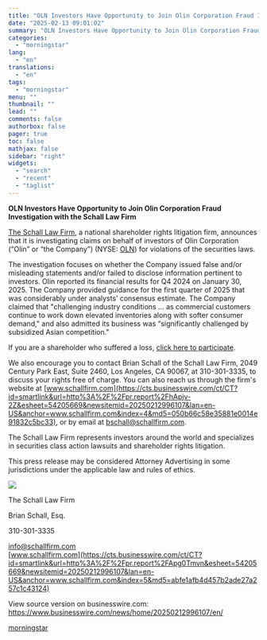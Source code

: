 ```yaml
---
title: "OLN Investors Have Opportunity to Join Olin Corporation Fraud Investigation with the Schall Law Firm"
date: "2025-02-13 09:01:02"
summary: "OLN Investors Have Opportunity to Join Olin Corporation Fraud Investigation with the Schall Law Firm The Schall Law Firm, a national shareholder rights litigation firm, announces that it is investigating claims on behalf of investors of Olin Corporation (“Olin” or “the Company”) (NYSE: OLN) for violations of the securities laws...."
categories:
  - "morningstar"
lang:
  - "en"
translations:
  - "en"
tags:
  - "morningstar"
menu: ""
thumbnail: ""
lead: ""
comments: false
authorbox: false
pager: true
toc: false
mathjax: false
sidebar: "right"
widgets:
  - "search"
  - "recent"
  - "taglist"
---
```


**OLN Investors Have Opportunity to Join Olin Corporation Fraud Investigation with the Schall Law Firm**

[The Schall Law Firm](https://cts.businesswire.com/ct/CT?id=smartlink&url=https%3A%2F%2Fschallfirm.com%2F&esheet=54205669&newsitemid=20250212996107&lan=en-US&anchor=The+Schall+Law+Firm&index=1&md5=5bcc07a8fddcc4de7cd960d6ca06df84), a national shareholder rights litigation firm, announces that it is investigating claims on behalf of investors of Olin Corporation (“Olin” or “the Company”) (NYSE: [OLN](https://cts.businesswire.com/ct/CT?id=smartlink&url=https%3A%2F%2Ffinance.yahoo.com%2Fquote%2FOLN&esheet=54205669&newsitemid=20250212996107&lan=en-US&anchor=OLN&index=2&md5=dc6eb2c08dba9b40b38f4c949caf95d5)) for violations of the securities laws.

The investigation focuses on whether the Company issued false and/or misleading statements and/or failed to disclose information pertinent to investors. Olin reported its financial results for Q4 2024 on January 30, 2025. The Company provided guidance for the first quarter of 2025 that was considerably under analysts’ consensus estimate. The Company claimed that "challenging industry conditions … as commercial customers continue to work down elevated inventories along with softer consumer demand," and also admitted its business was “significantly challenged by subsidized Asian competition."

If you are a shareholder who suffered a loss, [click here to participate](https://cts.businesswire.com/ct/CT?id=smartlink&url=https%3A%2F%2Fschallfirm.com%2Fcases%2Folin-corporation%2F%23case-form&esheet=54205669&newsitemid=20250212996107&lan=en-US&anchor=click+here+to+participate&index=3&md5=9992632abfb1b8cdc10ec56fc9432cc8).

We also encourage you to contact Brian Schall of the Schall Law Firm, 2049 Century Park East, Suite 2460, Los Angeles, CA 90067, at 310-301-3335, to discuss your rights free of charge. You can also reach us through the firm's website at [www.schallfirm.com](https://cts.businesswire.com/ct/CT?id=smartlink&url=http%3A%2F%2Fpr.report%2FhApjv-2Z&esheet=54205669&newsitemid=20250212996107&lan=en-US&anchor=www.schallfirm.com&index=4&md5=050b66c58e35881e0014e91832c5bc33), or by email at [bschall@schallfirm.com](mailto:bschall@schallfirm.com).

The Schall Law Firm represents investors around the world and specializes in securities class action lawsuits and shareholder rights litigation.

This press release may be considered Attorney Advertising in some jurisdictions under the applicable law and rules of ethics.

 ![](https://cts.businesswire.com/ct/CT?id=bwnews&sty=20250212996107r1&sid=mstr3&distro=nx&lang=en)

The Schall Law Firm
  
Brian Schall, Esq.
  
310-301-3335
  
[info@schallfirm.com](mailto:info@schallfirm.com)  
[www.schallfirm.com](https://cts.businesswire.com/ct/CT?id=smartlink&url=http%3A%2F%2Fpr.report%2FApg0Tmvn&esheet=54205669&newsitemid=20250212996107&lan=en-US&anchor=www.schallfirm.com&index=5&md5=abfe1afb4d457b2ade27a257c1c43124)

View source version on businesswire.com: <https://www.businesswire.com/news/home/20250212996107/en/>

[morningstar](https://www.morningstar.com/news/business-wire/20250212996107/oln-investors-have-opportunity-to-join-olin-corporation-fraud-investigation-with-the-schall-law-firm)
